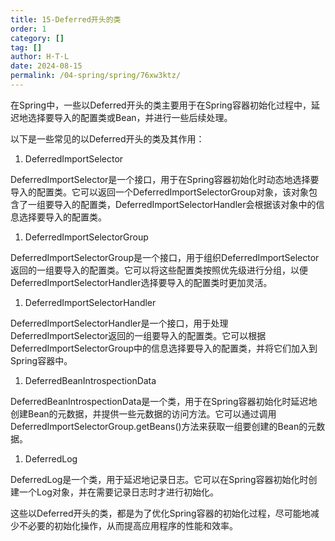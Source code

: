 ```yaml
---
title: 15-Deferred开头的类
order: 1
category: []
tag: []
author: H·T·L
date: 2024-08-15
permalink: /04-spring/spring/76xw3ktz/
---
```

在Spring中，一些以Deferred开头的类主要用于在Spring容器初始化过程中，延迟地选择要导入的配置类或Bean，并进行一些后续处理。

以下是一些常见的以Deferred开头的类及其作用：

1. DeferredImportSelector

DeferredImportSelector是一个接口，用于在Spring容器初始化时动态地选择要导入的配置类。它可以返回一个DeferredImportSelectorGroup对象，该对象包含了一组要导入的配置类，DeferredImportSelectorHandler会根据该对象中的信息选择要导入的配置类。

1. DeferredImportSelectorGroup

DeferredImportSelectorGroup是一个接口，用于组织DeferredImportSelector返回的一组要导入的配置类。它可以将这些配置类按照优先级进行分组，以便DeferredImportSelectorHandler选择要导入的配置类时更加灵活。

1. DeferredImportSelectorHandler

DeferredImportSelectorHandler是一个接口，用于处理DeferredImportSelector返回的一组要导入的配置类。它可以根据DeferredImportSelectorGroup中的信息选择要导入的配置类，并将它们加入到Spring容器中。

1. DeferredBeanIntrospectionData

DeferredBeanIntrospectionData是一个类，用于在Spring容器初始化时延迟地创建Bean的元数据，并提供一些元数据的访问方法。它可以通过调用DeferredImportSelectorGroup.getBeans()方法来获取一组要创建的Bean的元数据。

1. DeferredLog

DeferredLog是一个类，用于延迟地记录日志。它可以在Spring容器初始化时创建一个Log对象，并在需要记录日志时才进行初始化。

这些以Deferred开头的类，都是为了优化Spring容器的初始化过程，尽可能地减少不必要的初始化操作，从而提高应用程序的性能和效率。